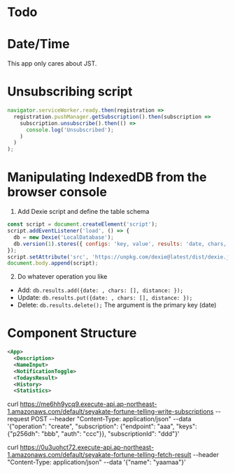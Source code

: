 # Todo

# Date/Time

This app only cares about JST.

# Unsubscribing script

```javascript
navigator.serviceWorker.ready.then(registration =>
  registration.pushManager.getSubscription().then(subscription =>
    subscription.unsubscribe().then(() =>
      console.log('Unsubscribed');
    )
  )
);
```

# Manipulating IndexedDB from the browser console

1. Add Dexie script and define the table schema

```javascript
const script = document.createElement('script');
script.addEventListener('load', () => {
  db = new Dexie('LocalDatabase');
  db.version(1).stores({ configs: 'key, value', results: 'date, chars, distance' });
});
script.setAttribute('src', 'https://unpkg.com/dexie@latest/dist/dexie.js');
document.body.append(script);
```

2. Do whatever operation you like

- Add: `db.results.add({date: , chars: [], distance: });`
- Update: `db.results.put({date: , chars: [], distance: });`
- Delete: `db.results.delete();` The argument is the primary key (date)

# Component Structure

```xml
<App>
  <Description>
  <NameInput>
  <NotificationToggle>
  <TodaysResult>
  <History>
  <Statistics>
```

curl https://me6hh9ycq9.execute-api.ap-northeast-1.amazonaws.com/default/seyakate-fortune-telling-write-subscriptions --request POST --header "Content-Type: application/json" --data '{"operation": "create", "subscription": {"endpoint": "aaa", "keys": {"p256dh": "bbb", "auth": "ccc"}}, "subscriptionId": "ddd"}'

curl https://0u3uohct72.execute-api.ap-northeast-1.amazonaws.com/default/seyakate-fortune-telling-fetch-result --header "Content-Type: application/json" --data '{"name": "yaamaa"}'